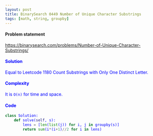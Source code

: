 ```yaml
---
layout: post
title: BinarySearch 0449 Number of Unique Character Substrings
tags: [math, string, groupby]
---
```


#### Problem statement

<a href="https://binarysearch.com/problems/Number-of-Unique-Character-Substrings/"> <font color = blue>https://binarysearch.com/problems/Number-of-Unique-Character-Substrings/

#### Solution
Equal to Leetcode 1180 Count Substrings with Only One Distinct Letter.

#### Complexity
It is `O(n)` for time and space.

#### Code
```python
class Solution:
    def solve(self, s):
        lens = [len(list(j)) for i, j in groupby(s)]
        return sum(i*(i+1)//2 for i in lens)
```
